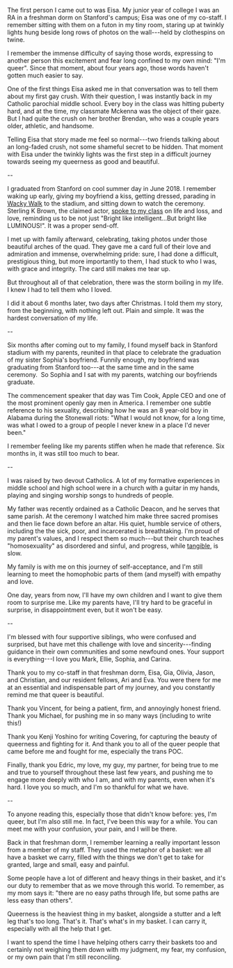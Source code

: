 The first person I came out to was Eisa. My junior year of college I was an RA in a freshman dorm on Stanford's campus; Eisa was one of my co-staff. I remember sitting with them on a futon in my tiny room, staring up at twinkly lights hung beside long rows of photos on the wall---held by clothespins on twine.

I remember the immense difficulty of saying those words, expressing to another person this excitement and fear long confined to my own mind: "I'm queer". Since that moment, about four years ago, those words haven't gotten much easier to say.

One of the first things Eisa asked me in that conversation was to tell them about my first gay crush. With their question, I was instantly back in my Catholic parochial middle school. Every boy in the class was hitting puberty hard, and at the time, my classmate Mckenna was the object of their gaze. But I had quite the crush on her brother Brendan, who was a couple years older, athletic, and handsome. 

Telling Eisa that story made me feel so normal---two friends talking about an long-faded crush, not some shameful secret to be hidden. That moment with Eisa under the twinkly lights was the first step in a difficult journey towards seeing my queerness as good and beautiful. 

--

I graduated from Stanford on cool summer day in June 2018. I remember waking up early, giving my boyfriend a kiss, getting dressed, parading in [Wacky Walk](https://news.stanford.edu/2018/06/08/wacky-walk/) to the stadium, and sitting down to watch the ceremony. Sterling K Brown, the claimed actor, [spoke to my class](https://news.stanford.edu/2018/06/17/2018-commencement-speech-stanford-alumnus-sterling-k-brown/) on life and loss, and love, reminding us to be not just "Bright like intelligent...But bright like LUMINOUS!". It was a proper send-off.

I met up with family afterward, celebrating, taking photos under those beautiful arches of the quad. They gave me a card full of their love and admiration and immense, overwhelming pride: sure, I had done a difficult, prestigious thing, but more importantly to them, I had stuck to who I was, with grace and integrity. The card still makes me tear up.

But throughout all of that celebration, there was the storm boiling in my life. I knew I had to tell them who I loved. 

I did it about 6 months later, two days after Christmas. I told them my story, from the beginning, with nothing left out. Plain and simple. It was the hardest conversation of my life. 

--

Six months after coming out to my family, I found myself back in Stanford stadium with my parents, reunited in that place to celebrate the graduation of my sister Sophia's boyfriend. Funnily enough, my boyfriend was graduating from Stanford too---at the same time and in the same ceremony.  So Sophia and I sat with my parents, watching our boyfriends graduate.

The commencement speaker that day was Tim Cook, Apple CEO and one of the most prominent openly gay men in America. I remember one subtle reference to his sexuality, describing how he was an 8 year-old boy in Alabama during the Stonewall riots: "What I would not know, for a long time, was what I owed to a group of people I never knew in a place I'd never been." 

I remember feeling like my parents stiffen when he made that reference. Six months in, it was still too much to bear.

--

I was raised by two devout Catholics. A lot of my formative experiences in middle school and high school were in a church with a guitar in my hands, playing and singing worship songs to hundreds of people. 

My father was recently ordained as a Catholic Deacon, and he serves that same parish. At the ceremony I watched him make three sacred promises and then lie face down before an altar. His quiet, humble service of others, including the the sick, poor, and incarcerated is breathtaking. I'm proud of my parent's values, and I respect them so much---but their church teaches "homosexuality" as disordered and sinful, and progress, while [tangible](https://www.nytimes.com/2020/10/21/world/europe/pope-francis-same-sex-civil-unions.html), is slow.

My family is with me on this journey of self-acceptance, and I'm still learning to meet the homophobic parts of them (and myself) with empathy and love.

One day, years from now, I'll have my own children and I want to give them room to surprise me. Like my parents have, I'll try hard to be graceful in surprise, in disappointment even, but it won't be easy.

--

I'm blessed with four supportive siblings, who were confused and surprised, but have met this challenge with love and sincerity---finding guidance in their own communities and some newfound ones. Your support is everything---I love you Mark, Ellie, Sophia, and Carina.

Thank you to my co-staff in that freshman dorm, Eisa, Gia, Olivia, Jason, and Christian, and our resident fellows, Ari and Eva. You were there for me at an essential and indispensable part of my journey, and you constantly remind me that queer is beautiful.

Thank you Vincent, for being a patient, firm, and annoyingly honest friend. Thank you Michael, for pushing me in so many ways (including to write this!)

Thank you Kenji Yoshino for writing Covering, for capturing the beauty of queerness and fighting for it. And thank you to all of the queer people that came before me and fought for me, especially the trans POC.

Finally, thank you Edric, my love, my guy, my partner, for being true to me and true to yourself throughout these last few years, and pushing me to engage more deeply with who I am, and with my parents, even when it's hard. I love you so much, and I'm so thankful for what we have.

--

To anyone reading this, especially those that didn't know before: yes, I'm queer, but I'm also still me. In fact, I've been this way for a while. You can meet me with your confusion, your pain, and I will be there. 

Back in that freshman dorm, I remember learning a really important lesson from a member of my staff. They used the metaphor of a basket: we all have a basket we carry, filled with the things we don't get to take for granted, large and small, easy and painful.

Some people have a lot of different and heavy things in their basket, and it's our duty to remember that as we move through this world. To remember, as my mom says it: "there are no easy paths through life, but some paths are less easy than others". 

Queerness is the heaviest thing in my basket, alongside a stutter and a left leg that's too long. That's it. That's what's in my basket. I can carry it, especially with all the help that I get.

I want to spend the time I have helping others carry their baskets too and certainly not weighing them down with my judgment, my fear, my confusion, or my own pain that I'm still reconciling.

